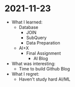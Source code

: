 # 2021-11-23

- What I learned: 
  - Database
    - JOIN
    - SubQuery
    - Data Preparation
  - AI+X
    - Final Assignment
      - AI Blog
- What was interesting:
  - Time to build Github Blog
- What I regret: 
  - Haven't study hard AI/ML